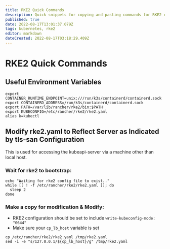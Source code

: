 ```yaml
---
title: RKE2 Quick Commands
description: Quick snippets for copying and pasting commands for RKE2 clusters.
published: true
date: 2022-08-17T13:01:37.079Z
tags: kubernetes, rke2
editor: markdown
dateCreated: 2022-08-17T03:18:29.409Z
---
```


# RKE2 Quick Commands

## Useful Environment Variables

```
export CONTAINER_RUNTIME_ENDPOINT=unix:///run/k3s/containerd/containerd.sock
export CONTAINERD_ADDRESS=/run/k3s/containerd/containerd.sock
export PATH=/var/lib/rancher/rke2/bin:$PATH
export KUBECONFIG=/etc/rancher/rke2/rke2.yaml
alias k=kubectl
```

## Modify rke2.yaml to Reflect Server as Indicated by tls-san Configuration

This is used for accessing the kubeapi-server via a machine other than local host. 

### Wait for rke2 to bootstrap:

```
echo "Waiting for rke2 config file to exist.."
while [[ ! -f /etc/rancher/rke2/rke2.yaml ]]; do
  sleep 2
done
```

### Make a copy for modification & Modify:

- RKE2 configuration should be set to include `write-kubeconfig-mode: "0644"`
- Make sure your `cp_lb_host` variable is set

```
cp /etc/rancher/rke2/rke2.yaml /tmp/rke2.yaml
sed -i -e "s/127.0.0.1/${cp_lb_host}/g" /tmp/rke2.yaml
```

